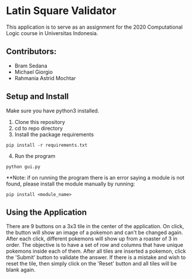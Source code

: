# Latin Square Validator

This application is to serve as an assignment for the 2020 Computational Logic course in Universitas Indonesia.

## Contributors:
- Bram Sedana
- Michael Giorgio
- Rahmania Astrid Mochtar

## Setup and Install

Make sure you have python3 installed.

1. Clone this repository
2. cd to repo directory
3. Install the package requirements
```
pip install -r requirements.txt
```
4. Run the program
```
python gui.py
```

**Note: if on running the program there is an error saying a module is not found, please install the module manually by running:
```
pip install <module_name>
```
## Using the Application

There are 9 buttons on a 3x3 tile in the center of the application. On click, the button will show an image of a pokemon and can't be changed again. After each click, different pokemons will show up from a roaster of 3 in order. The objective is to have a set of row and columns that have unique pokemons inside each of them. After all tiles are inserted a pokemon, click the 'Submit' button to validate the answer. If there is a mistake and wish to reset the tile, then simply click on the 'Reset' button and all tiles will be blank again.